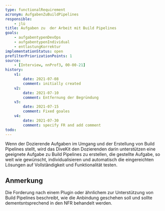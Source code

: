 ```yaml
---
type: functionalRequirement
acronym: AufgabenZuBuildPipelines
responsible: 
    - jlü
title: Aufgaben zu  der Arbeit mit Build Pipelines
goals: 
    - aufgabentypenDevOps
    - aufgabentypenIndividual
    - entlastungKorrektur
implementationStatus: open
prefilterPriorizationPoints: 1
source:
    - [Interview, nnProf3, 00-00-21]
history:
    v1:
        date: 2021-07-08
        comment: initially created
    v2:
        date: 2021-07-10
        comment: Entfernung der Begründung
    v3:
        date: 2021-07-15
        comment: Fixed goales
    v4:
        date: 2021-07-30
        comment: specify FR and add comment
todo:
---
```


Wenn der Dozierende Aufgaben im Umgang und der Erstellung von Build Pipelines stellt, wird das DiveKit den Dozierenden darin unterstützen eine geeignete Aufgabe zu Build Pipelines
zu erstellen, die gestellte Aufgabe, so weit wie gewünscht, individualisieren und automatisch die eingereichten Lösungen auf Vollständigkeit und Funktionalität 
testen.


## Anmerkung

Die Forderung nach einem Plugin oder ähnlichem zur Unterstützung von Build Pipelines beschreibt, wie die Anbindung geschehen soll und sollte dementsntsprechend
in den NFR behandelt werden. 

